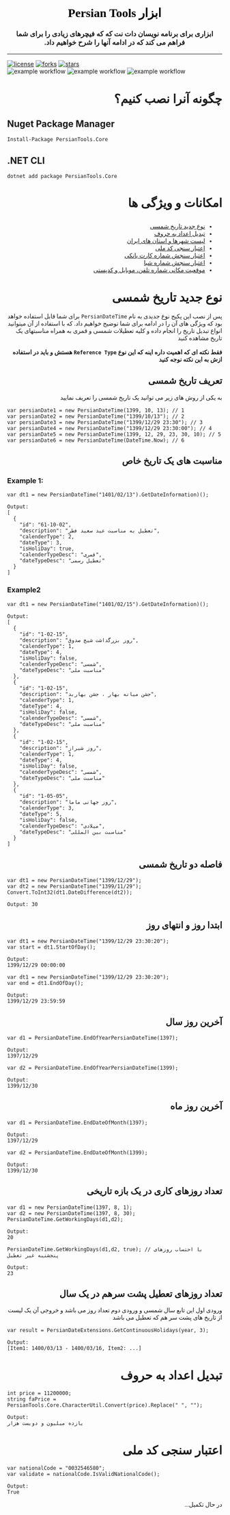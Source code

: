 <div dir="rtl" style="font-family: tahoma;" align="center">
    <h1 style="color: #5e9ca0;"><span style="color: #000000;">ابزار Persian Tools</span></h1>
    <h3>ابزاری برای برنامه نویسان
    دات نت که که فیچرهای زیادی را برای شما فراهم می کند که در ادامه آنها را شرح خواهیم داد. </h3>
</div>
<hr>

[![license](https://img.shields.io/github/license/naeemaei/PersianTools.Core)](https://github.com/naeemaei/PersianTools.Core/blob/master/LICENSE) [![forks](https://img.shields.io/github/forks/naeemaei/PersianTools.Core)]() [![stars](https://img.shields.io/github/stars/naeemaei/PersianTools.Core)](https://github.com/naeemaei/PersianTools.Core)  
![example workflow](https://github.com/naeemaei/PersianTools.COre/actions/workflows/dotnet.yml/badge.svg)
![example workflow](https://github.com/naeemaei/PersianTools.COre/actions/workflows/release.yml/badge.svg)
![example workflow](https://github.com/naeemaei/PersianTools.COre/actions/workflows/releasepreview.yml/badge.svg)

<div dir="rtl" style="font-family: tahoma;">

# چگونه آنرا نصب کنیم؟

</div>

## Nuget Package Manager

```
Install-Package PersianTools.Core
```

## .NET CLI

```
dotnet add package PersianTools.Core
```

<div dir="rtl" style="font-family: tahoma;">

# امکانات و ویژگی ها

##

- [نوع جدید تاریخ شمسی](#نوع-جدید-تاریخ-شمسی)
- [تبدیل اعداد به حروف](#تبدیل-اعداد-به-حروف)
- [لیست شهرها و استان های ایران](#)
- [اعتبار سنجی کد ملی](#اعتبار-سنجی-کد-ملی)
- [اعتبار سنجش شماره کارت بانکی](#)
- [اعتبار سنجش شماره شبا](#)
- [موقعیت مکانی شماره تلفن، موبایل و کدپستی](#)

</div>

<div dir="rtl" style="font-family: tahoma;">

# نوع جدید تاریخ شمسی

پس از نصب این پکیج نوع جدیدی به نام `PersianDateTime` برای شما قابل استفاده خواهد بود که ویژگی های آن را در ادامه برای شما توضیح خواهیم داد.
که با استفاده از آن میتوانید انواع تبدیل تاریخ را انجام داده و کلیه تعطیلات شمسی و قمری به همراه مناسبتهای یک تاریخ مشاهده کنید
<br><br>
<b>
فقط نکته ای که اهمیت داره اینه که این نوع `Reference Type` هستش و باید در استفاده ازش به این نکته نوجه کنید
</b>
<br>

## تعریف تاریخ شمسی

به یکی از روش های زیر می توانید یک تاریخ شمسی را تعریف نمایید

</div>

```
var persianDate1 = new PersianDateTime(1399, 10, 13); // 1
var persianDate2 = new PersianDateTime("1399/10/13"); // 2
var persianDate3 = new PersianDateTime("1399/12/29 23:30"); // 3
var persianDate4 = new PersianDateTime("1399/12/29 23:30:00"); // 4
var persianDate5 = new PersianDateTime(1399, 12, 29, 23, 30, 10); // 5
var persianDate6 = new PersianDateTime(DateTime.Now); // 6
```

<div dir="rtl" style="font-family: tahoma;">

## مناسبت های یک تاریخ خاص

</div>

### Example 1:

```
var dt1 = new PersianDateTime("1401/02/13").GetDateInformation)();

Output:
[
  {
    "id": "61-10-02",
    "description": "تعطیل به مناسبت عید سعید فطر",
    "calenderType": 2,
    "dateType": 3,
    "isHoliDay": true,
    "calenderTypeDesc": "قمری",
    "dateTypeDesc": "تعطیل رسمی"
  }
]
```

### Example2

```
var dt1 = new PersianDateTime("1401/02/15").GetDateInformation)();

Output:
[
  {
    "id": "1-02-15",
    "description": "روز بزرگداشت شیخ صدوق",
    "calenderType": 1,
    "dateType": 4,
    "isHoliDay": false,
    "calenderTypeDesc": "شمسی",
    "dateTypeDesc": "مناسبت ملی"
  },
  {
    "id": "1-02-15",
    "description": "جشن میانه بهار ، جشن بهاربد",
    "calenderType": 1,
    "dateType": 4,
    "isHoliDay": false,
    "calenderTypeDesc": "شمسی",
    "dateTypeDesc": "مناسبت ملی"
  },
  {
    "id": "1-02-15",
    "description": "روز شیراز",
    "calenderType": 1,
    "dateType": 4,
    "isHoliDay": false,
    "calenderTypeDesc": "شمسی",
    "dateTypeDesc": "مناسبت ملی"
  },
  {
    "id": "1-05-05",
    "description": "روز جهانی ماما",
    "calenderType": 3,
    "dateType": 5,
    "isHoliDay": false,
    "calenderTypeDesc": "میلادی",
    "dateTypeDesc": "مناسبت بین المللی"
  }
]
```

<div dir="rtl" style="font-family: tahoma;">

## فاصله دو تاریخ شمسی

</div>

```
var dt1 = new PersianDateTime("1399/12/29");
var dt2 = new PersianDateTime("1399/11/29");
Convert.ToInt32(dt1.DateDifference(dt2));

Output: 30
```

<div dir="rtl" style="font-family: tahoma;">

## ابتدا روز و انتهای روز

</div>

```
var dt1 = new PersianDateTime("1399/12/29 23:30:20");
var start = dt1.StartOfDay();

Output:
1399/12/29 00:00:00

var dt1 = new PersianDateTime("1399/12/29 23:30:20");
var end = dt1.EndOfDay();

Output:
1399/12/29 23:59:59

```

<div dir="rtl" style="font-family: tahoma;">

## آخرین روز سال

</div>

```
var d1 = PersianDateTime.EndOfYearPersianDateTime(1397);

Output:
1397/12/29

var d2 = PersianDateTime.EndOfYearPersianDateTime(1399);

Output:
1399/12/30
```

<div dir="rtl" style="font-family: tahoma;">

## آخرین روز ماه

</div>

```
var d1 = PersianDateTime.EndDateOfMonth(1397);

Output:
1397/12/29

var d2 = PersianDateTime.EndDateOfMonth(1399);

Output:
1399/12/30
```

<div dir="rtl" style="font-family: tahoma;">

## تعداد روزهای کاری در یک بازه تاریخی

</div>

```
var d1 = new PersianDateTime(1397, 8, 1);
var d2 = new PersianDateTime(1397, 8, 30);
PersianDateTime.GetWorkingDays(d1,d2);

Output:
20

PersianDateTime.GetWorkingDays(d1,d2, true); // با احتساب روزهای پنجشنبه غیر تعطیل

Output:
23

```

<div dir="rtl" style="font-family: tahoma;">

## تعداد روزهای تعطیل پشت سرهم در یک سال

ورودی اول این تابع سال شمسی و ورودی دوم تعداد روز می باشد و خروجی آن یک لیست از تاریخ های پشت سر هم که تعطیل می باشد

</div>

```
var result = PersianDateExtensions.GetContinuousHolidays(year, 3);

Output:
[Item1: 1400/03/13 - 1400/03/16, Item2: ...]

```

<div dir="rtl" style="font-family: tahoma;">

# تبدیل اعداد به حروف

</div>

```
int price = 11200000;
string faPrice = PersianTools.Core.CharacterUtil.Convert(price).Replace(" ", "");

Output:
یازده میلیون و دویست هزار

```

<div dir="rtl" style="font-family: tahoma;">

# اعتبار سنجی کد ملی

</div>

```
var nationalCode = "0032546580";
var validate = nationalCode.IsValidNationalCode();

Output:
True
```

<div dir="rtl" style="font-family: tahoma;">

در حال تکمیل...

</div>
